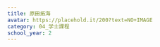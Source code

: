 ```yaml
---
title: 原田拓海
avatar: https://placehold.it/200?text=NO+IMAGE
category: 04_学士課程
school_year: 2
---
```

